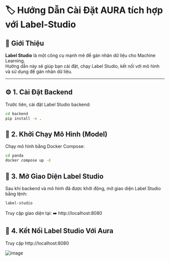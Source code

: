 # 🏷️ Hướng Dẫn Cài Đặt AURA tích hợp với Label-Studio

## 📌 Giới Thiệu
**Label Studio** là một công cụ mạnh mẽ để gán nhãn dữ liệu cho Machine Learning.  
Hướng dẫn này sẽ giúp bạn cài đặt, chạy Label Studio, kết nối với mô hình và sử dụng để gán nhãn dữ liệu.

---

## ⚙️ 1. Cài Đặt Backend
Trước tiên, cài đặt Label Studio backend:

```bash
cd backend
pip install -e .
```
## 🚀 2. Khởi Chạy Mô Hình (Model)
Chạy mô hình bằng Docker Compose:

```bash
cd panda
docker compose up -d
```
## 🎨 3. Mở Giao Diện Label Studio
Sau khi backend và mô hình đã được khởi động, mở giao diện Label Studio bằng lệnh:

```bash
label-studio
```
Truy cập giao diện tại:
➡️ http://localhost:8080

## 🔗 4. Kết Nối Label Studio Với Aura
Truy cập http://localhost:8080

![image](https://github.com/user-attachments/assets/d7dc4033-c3a4-43b8-9fcb-abcd26ca9665)
